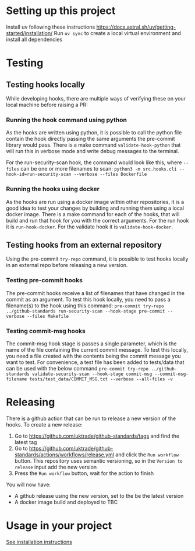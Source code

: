 # Setting up this project

Install uv following these instructions https://docs.astral.sh/uv/getting-started/installation/
Run `uv sync` to create a local virtual environment and install all dependencies

# Testing

## Testing hooks locally

While developing hooks, there are multiple ways of verifying these on your local machine before raising a PR:

### Running the hook command using python

As the hooks are written using python, it is possible to call the python file contain the hook directly passing the same arguments the pre-commit library would pass. There is a make command `validate-hook-python` that will run this in verbose mode and write debug messages to the terminal.

For the run-security-scan hook, the command would look like this, where `--files` can be one or more filenames to scan: `python3 -m src.hooks.cli --hook-id=run-security-scan --verbose --files Dockerfile`

### Running the hooks using docker

As the hooks are run using a docker image within other repositories, it is a good idea to test your changes by building and running them using a local docker image.
There is a make command for each of the hooks, that will build and run that hook for you with the correct arguments.
For the run hook it is `run-hook-docker`.
For the validate hook it is `validate-hook-docker`.

## Testing hooks from an external repository

Using the pre-commit `try-repo` command, it is possible to test hooks locally in an external repo before releasing a new version.

### Testing pre-commit hooks

The pre-commit hooks receive a list of filenames that have changed in the commit as an argument. To test this hook locally, you need to pass a filename(s) to the hook using this command:
`pre-commit try-repo ../github-standards run-security-scan --hook-stage pre-commit --verbose --files Makefile`

### Testing commit-msg hooks

The commit-msg hook stage is passes a single parameter, which is the name of the file containing the current commit message. To test this locally, you need a file created with the contents being the commit message you want to test. For convenience, a test file has been added to tests/data that can be used with the below command
`pre-commit try-repo ../github-standards validate-security-scan --hook-stage commit-msg --commit-msg-filename tests/test_data/COMMIT_MSG.txt --verbose --all-files -v`

# Releasing

There is a github action that can be run to release a new version of the hooks. To create a new release:

1. Go to https://github.com/uktrade/github-standards/tags and find the latest tag
1. Go to https://github.com/uktrade/github-standards/actions/workflows/release.yml and click the `Run workflow` button. This repository uses semantic versioning, so in the `Version to release` input add the new version
1. Press the `Run workflow` button, wait for the action to finish

You will now have:

- A github release using the new version, set to the be the latest version
- A docker image build and deployed to TBC

# Usage in your project

[See installation instructions](docs/Installation.md)
